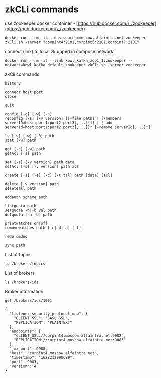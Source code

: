# zkCLi commands

use zookeeper docker container - [https://hub.docker.com/\_/zookeeper](https://hub.docker.com/\_/zookeeper)

```
docker run --rm -it --dns-search=moscow.alfaintra.net zookeeper zkCli.sh -server "corpint4:2181,corpint5:2181,corpint7:2181"
```

connect (link) to local zk upped in compose network

```
docker run --rm -it --link kowl_kafka_zoo1_1:zookeeper --network=kowl_kafka_default zookeeper zkCli.sh -server zookeeper
```

zkCli commands

```
history

connect host:port
close

quit

config [-c] [-w] [-s]
reconfig [-s] [-v version] [[-file path] | [-members serverID=host:port1:port2;port3[,...]*]] | [-add serverId=host:port1:port2;port3[,...]]* [-remove serverId[,...]*]

ls [-s] [-w] [-R] path
stat [-w] path

get [-s] [-w] path
getAcl [-s] path

set [-s] [-v version] path data
setAcl [-s] [-v version] path acl

create [-s] [-e] [-c] [-t ttl] path [data] [acl]

delete [-v version] path
deleteall path

addauth scheme auth

listquota path
setquota -n|-b val path
delquota [-n|-b] path

printwatches on|off
removewatches path [-c|-d|-a] [-l]

redo cmdno

sync path
```

List of topics

`ls /brokers/topics`

List of brokers

`ls /brokers/ids`

Broker information

`get /brokers/ids/1001`

```
{
  "listener_security_protocol_map": {
    "CLIENT_SSL": "SASL_SSL",
    "REPLICATION": "PLAINTEXT"
  },
  "endpoints": [
    "CLIENT_SSL://corpint4.moscow.alfaintra.net:9082",
    "REPLICATION://corpint4.moscow.alfaintra.net:9083"
  ],
  "jmx_port": 9988,
  "host": "corpint4.moscow.alfaintra.net",
  "timestamp": "1628212998689",
  "port": 9083,
  "version": 4
}
```
